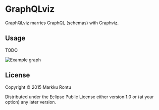 # GraphQLviz

GraphQLviz marries GraphQL (schemas) with Graphviz.

## Usage

TODO

![Example graph](https://rawgit.com/Macroz/GraphQLviz/master/examples/otp.svg)

## License

Copyright © 2015 Markku Rontu

Distributed under the Eclipse Public License either version 1.0 or (at
your option) any later version.
